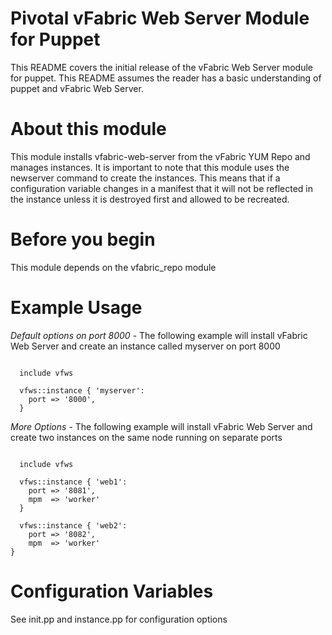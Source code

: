 # Pivotal vFabric Web Server Module for Puppet

This README covers the initial release of the vFabric Web Server module for puppet. This README assumes the reader has a basic understanding of puppet and vFabric Web Server.

# About this module

This module installs vfabric-web-server from the vFabric YUM Repo and manages instances. It is important to note that this module uses the newserver command to create the instances. This means that if a configuration variable changes in a manifest that it will not be reflected in the instance unless it is destroyed first and allowed to be recreated.

# Before you begin

This module depends on the vfabric_repo module

# Example Usage

*Default options on port 8000* - The following example will install vFabric Web Server and create an instance called myserver on port 8000

```puppet

  include vfws

  vfws::instance { 'myserver':
    port => '8000',
  }

```

*More Options* - The following example will install vFabric Web Server and create two instances on the same node running on separate ports
```puppet

  include vfws
  
  vfws::instance { 'web1':
    port => '8081',
    mpm  => 'worker'
  }

  vfws::instance { 'web2':
    port => '8082',
    mpm  => 'worker'
}
```

# Configuration Variables

See init.pp and instance.pp for configuration options

